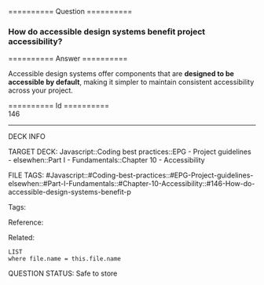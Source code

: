 ========== Question ==========  

### How do accessible design systems benefit project accessibility?  

========== Answer ==========  

Accessible design systems offer components that are **designed to be accessible by default**, making it simpler to maintain consistent accessibility across your project.

========== Id ==========  
146

---

DECK INFO

TARGET DECK: Javascript::Coding best practices::EPG - Project guidelines - elsewhen::Part I - Fundamentals::Chapter 10 - Accessibility

FILE TAGS: #Javascript::#Coding-best-practices::#EPG-Project-guidelines-elsewhen::#Part-I-Fundamentals::#Chapter-10-Accessibility::#146-How-do-accessible-design-systems-benefit-p

Tags:

Reference:

Related:

```dataview
LIST
where file.name = this.file.name
```

QUESTION STATUS: Safe to store
